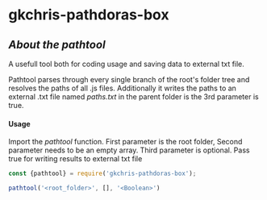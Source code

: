 # **gkchris-pathdoras-box**

## ***About the pathtool***
A usefull tool both for coding usage and saving data to external txt file. 

Pathtool parses through every single branch of the root's folder tree and resolves the paths of all .js files. Additionally it writes the paths to an external .txt file named *paths.txt* in the parent folder is the 3rd parameter is true.  


#### Usage
Import the *pathtool* function.
First parameter is the root folder,
Second parameter needs to be an empty array.
Third parameter is optional. Pass true for writing results to external txt file

```Javascript
const {pathtool} = require('gkchris-pathdoras-box');

pathtool('<root_folder>', [], '<Boolean>')
```